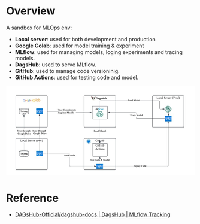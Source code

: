 # Overview
A sandbox for MLOps env:
- **Local server**: used for both development and production
- **Google Colab**: used for model training & experiment
- **MLflow**: used for managing models, loging experiments and tracing models.
- **DagsHub**: used to serve MLflow.
- **GitHub**: used to manage code versioninig.
- **GitHub Actions**: used for testing code and model.

![architecture](./doc/image/architecture.jpg)

# Reference
- [DAGsHub-Official/dagshub-docs | DagsHub | MLflow Tracking](https://dagshub.com/DagsHub-Official/dagshub-docs/src/main/docs/integration_guide/mlflow_tracking.md)